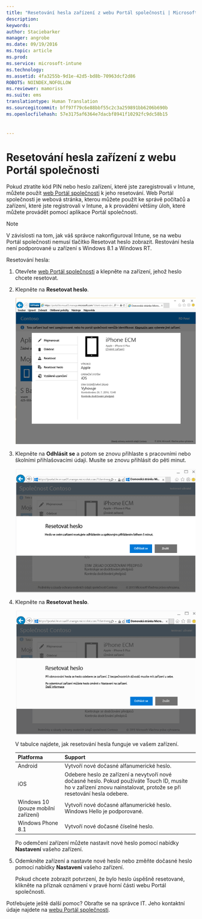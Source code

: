```yaml
---
title: "Resetování hesla zařízení z webu Portál společnosti | Microsoft Intune"
description: 
keywords: 
author: Staciebarker
manager: angrobe
ms.date: 09/19/2016
ms.topic: article
ms.prod: 
ms.service: microsoft-intune
ms.technology: 
ms.assetid: 4fa3255b-9d1e-42d5-bd8b-70963dcf2d86
ROBOTS: NOINDEX,NOFOLLOW
ms.reviewer: mamoriss
ms.suite: ems
translationtype: Human Translation
ms.sourcegitcommit: bff97f79c6e88bbf55c2c3a259891bb6206b690b
ms.openlocfilehash: 57e3175af6364e7dacbf8941f10292fc9dc58b15


---
```



# Resetování hesla zařízení z webu Portál společnosti

Pokud ztratíte kód PIN nebo heslo zařízení, které jste zaregistrovali v Intune, můžete použít [web Portál společnosti](http://portal.manage.microsoft.com) k jeho resetování. Web Portál společnosti je webová stránka, kterou můžete použít ke správě počítačů a zařízení, které jste registrovali v Intune, a k provádění většiny úloh, které můžete provádět pomocí aplikace Portál společnosti.

> [!NOTE]
> V závislosti na tom, jak váš správce nakonfiguroval Intune, se na webu Portál společnosti nemusí tlačítko Resetovat heslo zobrazit. Restování hesla není podporované u zařízení s Windows 8.1 a Windows RT.

Resetování hesla:

1.  Otevřete [web Portál společnosti](http://portal.manage.microsoft.com) a klepněte na zařízení, jehož heslo chcete resetovat.

2.  Klepněte na **Resetovat heslo**.

    ![resetp-passcode-option-on-company-portal-website](./media/iwp-screen-with-all-options.png)

3.  Klepněte na **Odhlásit se** a potom se znovu přihlaste s pracovními nebo školními přihlašovacími údaji. Musíte se znovu přihlásit do pěti minut.

    ![sign-out-sign-back-in](./media/iwp-2-sign-out.png)

4.  Klepněte na **Resetovat heslo**.

    ![tap-reset-passcode](./media/iwp-3-tap-reset-passcode-after-signin.png)

    V tabulce najdete, jak resetování hesla funguje ve vašem zařízení.

    |Platforma|Support|
    |------------|-----------|
    |Android|Vytvoří nové dočasné alfanumerické heslo.|
    |iOS|Odebere heslo ze zařízení a nevytvoří nové dočasné heslo. Pokud používáte Touch ID, musíte ho v zařízení znovu nainstalovat, protože se při resetování hesla odebere.|
    |Windows 10 (pouze mobilní zařízení)|Vytvoří nové dočasné alfanumerické heslo. Windows Hello je podporované.|
    |Windows Phone 8.1|Vytvoří nové dočasné číselné heslo.|
    Po odemčení zařízení můžete nastavit nové heslo pomocí nabídky **Nastavení** vašeho zařízení.

5.  Odemkněte zařízení a nastavte nové heslo nebo změňte dočasné heslo pomocí nabídky **Nastavení** vašeho zařízení.

    Pokud chcete zobrazit potvrzení, že bylo heslo úspěšně resetované, klikněte na příznak oznámení v pravé horní části webu Portál společnosti.

Potřebujete ještě další pomoc? Obraťte se na správce IT. Jeho kontaktní údaje najdete na [webu Portál společnosti](http://portal.manage.microsoft.com).





<!--HONumber=Sep16_HO3-->



